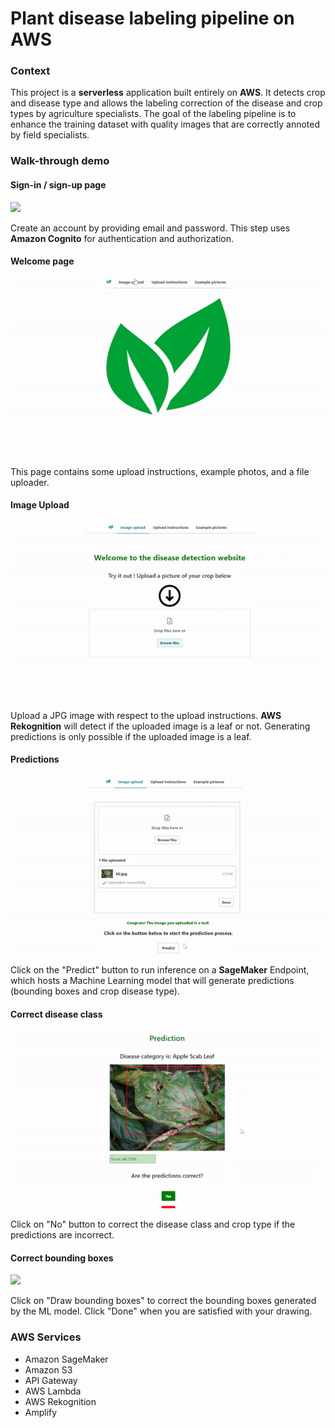 # Plant disease labeling pipeline on AWS
### Context
This project is a **serverless** application built entirely on **AWS**. It detects crop and disease type and allows the labeling correction of the disease and crop types by agriculture specialists. The goal of the labeling pipeline is to enhance the training dataset with quality images that are correctly annoted by field specialists.

### Walk-through demo

#### Sign-in / sign-up page
![](./demo/sign-in.gif)

Create an account by providing email and password. This step uses **Amazon Cognito** for authentication and authorization.
#### Welcome page
![](./demo/welcome_page.gif)

This page contains some upload instructions, example photos, and a file uploader.
#### Image Upload
![](./demo/file-pload.gif)

Upload a JPG image with respect to the upload instructions. **AWS Rekognition** will detect if the uploaded image is a leaf or not. Generating predictions is only possible if the uploaded image is a leaf.
#### Predictions
![](./demo/prediction.gif)

Click on the "Predict" button to run inference on a **SageMaker** Endpoint, which hosts a Machine Learning model that will generate predictions (bounding boxes and crop disease type).
#### Correct disease class
![](./demo/correct_class.gif)

Click on "No" button to correct the disease class and crop type if the predictions are incorrect. 
#### Correct bounding boxes
![](./demo/correct_bbox.gif)

Click on "Draw bounding boxes" to correct the bounding boxes generated by the ML model. Click "Done" when you are satisfied with your drawing.

### AWS Services 
- Amazon SageMaker
- Amazon S3
- API Gateway
- AWS Lambda
- AWS Rekognition
- Amplify

